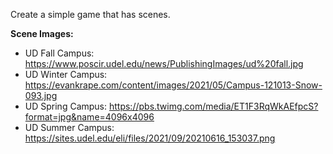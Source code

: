 Create a simple game that has scenes.

**Scene Images:**

-   UD Fall Campus: https://www.poscir.udel.edu/news/PublishingImages/ud%20fall.jpg
-   UD Winter Campus: https://evankrape.com/content/images/2021/05/Campus-121013-Snow-093.jpg
-   UD Spring Campus: https://pbs.twimg.com/media/ET1F3RqWkAEfpcS?format=jpg&name=4096x4096
-   UD Summer Campus: https://sites.udel.edu/eli/files/2021/09/20210616_153037.png
